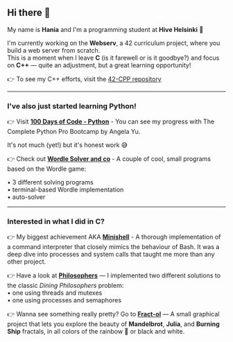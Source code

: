 ## Hi there 👋

My name is **Hania** and I'm a programming student at **Hive Helsinki** :wave:

I'm currently working on the **Webserv**, a 42 curriculum project, where you build a web server from scratch.  
This is a moment when I leave **C** (is it farewell or is it goodbye?) and focus on **C++** — quite an adjustment, but a great learning opportunity!

👉 To see my C++ efforts, visit the [42-CPP repository](https://github.com/huskyhania/42-CPPModules)

---

### I've also just started learning Python!
👉 Visit **[100 Days of Code - Python](https://github.com/huskyhania/100-Days-of-Code-Python)** - You can see my progress with The Complete Python Pro Bootcamp by Angela Yu.

It's not much (yet!) but it's honest work 😅

👉 Check out **[Wordle Solver and co](https://github.com/huskyhania/WordleSolver)** - A couple of cool, small programs based on the Wordle game:

• 3 different solving programs  
• terminal-based Wordle implementation  
• auto-solver  

---

### Interested in what I did in C?

👉 My biggest achievement AKA **[Minishell](https://github.com/huskyhania/minishell)** - A thorough implementation of a command interpreter that closely mimics the behaviour of Bash. It was a deep dive into processes and system calls that taught me more than any other project.

👉 Have a look at **[Philosophers](https://github.com/huskyhania/philosophers)** — I implemented two different solutions to the classic *Dining Philosophers* problem:  
• one using threads and mutexes  
• one using processes and semaphores  

👉 Wanna see something really pretty? Go to **[Fract-ol](https://github.com/huskyhania/fractol)** — A small graphical project that lets you explore the beauty of **Mandelbrot**, **Julia**, and **Burning Ship** fractals, in all colors of the rainbow 🌈 or black and white.

<!--
**huskyhania/huskyhania** is a ✨ _special_ ✨ repository because its `README.md` (this file) appears on your GitHub profile.

Here are some ideas to get you started:

- 🔭 I’m currently working on ...
- 🌱 I’m currently learning ...
- 👯 I’m looking to collaborate on ...
- 🤔 I’m looking for help with ...
- 💬 Ask me about ...
- 📫 How to reach me: ...
- 😄 Pronouns: ...
- ⚡ Fun fact: ...
-->
